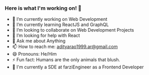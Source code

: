 ### Here is what I'm working on! 👋

- 🔭 I’m currently working on Web Development
- 🌱 I’m currently learning ReactJS and GraphQL
- 👯 I’m looking to collaborate on Web Development Projects
- 🤔 I’m looking for help with React
- 💬 Ask me about Anything
- 📫 How to reach me: adityarao1999.ar@gmail.com
- 😄 Pronouns: He/Him
- ⚡ Fun fact: Humans are the only animals that blush.
- 💼 I'm currently a SDE at farziEngineer as a Frontend Developer
